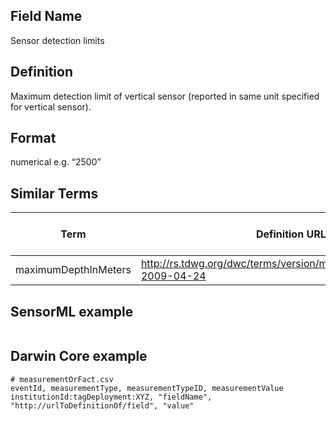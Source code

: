 ## Field Name 
Sensor detection limits

## Definition 
Maximum detection limit of vertical sensor (reported in same unit specified for vertical sensor).

## Format
numerical e.g. “2500”

## Similar Terms 
|Term|Definition URL|Source Vocabulary Publisher/Creator|
|----|----------|-----------------|
|maximumDepthInMeters|http://rs.tdwg.org/dwc/terms/version/maximumDepthInMeters-2009-04-24|Darwin Core|

## SensorML example
```xml

```
## Darwin Core example
```csv
# measurementOrFact.csv
eventId, measurementType, measurementTypeID, measurementValue
institutionId:tagDeployment:XYZ, "fieldName", "http://urlToDefinitionOf/field", "value"
```
